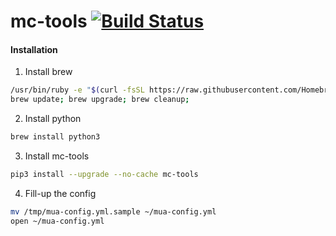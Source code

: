 # mc-tools [![Build Status](https://travis-ci.org/max-lobur/mc-tools.svg?branch=master)](https://travis-ci.org/max-lobur/mc-tools)

#### Installation

1. Install brew
```bash
/usr/bin/ruby -e "$(curl -fsSL https://raw.githubusercontent.com/Homebrew/install/master/install)"
brew update; brew upgrade; brew cleanup;
```
2. Install python
```bash
brew install python3
```
3. Install mc-tools
```bash
pip3 install --upgrade --no-cache mc-tools
```
4. Fill-up the config
```bash
mv /tmp/mua-config.yml.sample ~/mua-config.yml
open ~/mua-config.yml
```